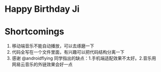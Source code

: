 
# Happy Birthday Ji
# Shortcomings

1. 移动端音乐不能自动播放，可以去琢磨一下
2. 代码全写在一个文件里面，有兴趣可以把代码结构分离一下
3. 感谢 @androidflying 同学指出的缺点：1.手机端适配效果不太好。2.音乐用网易云音乐的外链效果会好一点
